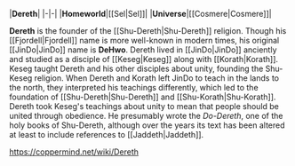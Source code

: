 |**Dereth**|
|-|-|
|**Homeworld**|[[Sel\|Sel]]|
|**Universe**|[[Cosmere\|Cosmere]]|

**Dereth** is the founder of the [[Shu-Dereth\|Shu-Dereth]] religion. Though his [[Fjordell\|Fjordell]] name is more well-known in modern times, his original [[JinDo\|JinDo]] name is **DeHwo**.
Dereth lived in [[JinDo\|JinDo]] anciently and studied as a disciple of [[Keseg\|Keseg]] along with [[Korath\|Korath]]. Keseg taught Dereth and his other disciples about unity, founding the Shu-Keseg religion. When Dereth and Korath left JinDo to teach in the lands to the north, they interpreted his teachings differently, which led to the foundation of [[Shu-Dereth\|Shu-Dereth]] and [[Shu-Korath\|Shu-Korath]]. Dereth took Keseg's teachings about unity to mean that people should be united through obedience.
He presumably wrote the *Do-Dereth*, one of the holy books of Shu-Dereth, although over the years its text has been altered at least to include references to [[Jaddeth\|Jaddeth]].



https://coppermind.net/wiki/Dereth